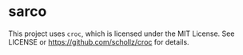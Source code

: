 # sarco
This project uses `croc`, which is licensed under the MIT License. See LICENSE or https://github.com/schollz/croc for details.
